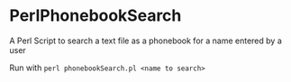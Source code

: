 # PerlPhonebookSearch
A Perl Script to search a text file as a phonebook for a name entered by a user

Run with ```perl phonebookSearch.pl <name to search>```
